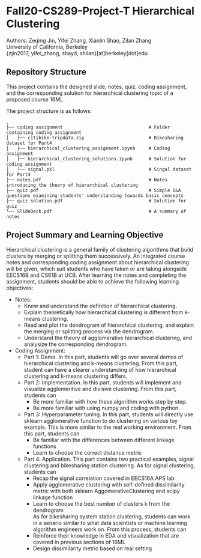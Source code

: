 # Fall20-CS289-Project-T   Hierarchical Clustering
Authors: Zeqing Jin, Yifei Zhang, Xianlin Shao, Zilan Zhang  
University of California, Berkeley   
{zjin2017, yifei_zhang, shayd, shilan}[at]berkeley[dot]edu   

## Repository Structure

This project contains the designed slide, notes, quiz, coding assignment, and the corresponding solution for hierarchical clustering topic of a proposed course 16ML.

The project structure is as follows:

    .
    ├── coding assignment                                # Folder containing coding assignment
    │   ├── citibike-tripdata.zip                        # Bikesharing dataset for Part4
    │   ├── hierarchical_clustering_assignment.ipynb     # Coding assignment
    │   ├── hierarchical_clustering_solutions.ipynb      # Solution for coding assignment
    │   └── signal.pkl                                   # Singal dataset for Part4
    ├── notes.pdf                                        # Notes introducing the theory of hierarchical clustering
    ├── quiz.pdf                                         # Simple Q&A questions examining students' understanding towards basic concepts
    ├── quiz solution.pdf                                # Solution for quiz
    └── SlideDeck.pdf                                    # A summary of notes

## Project Summary and Learning Objective
Hierarchical clustering is a general family of clustering algorithms that build clusters by merging or splitting them successively. An integrated course notes and corresponding coding assignment about hierarchical clustering will be given, which suit students who have taken or are taking alongside EECS16B and CS61B at UCB. After learning the notes and completing the assignment, students should be able to achieve the following learning objectives:
- Notes:
	-  Know and understand the definition of hierarchical clustering.
	-  Explain theoretically how hierarchical clustering is different from k-means clustering.
	- Read and plot the dendrogram of hierarchical clustering, and explain the merging or splitting process via the dendrogram.
	- Understand the theory of agglomerative hierarchical clustering, and analysize the corresponding dendrogram.
-  Coding Assignment:
	- Part 1: Demo. In this part, students will go over several demos of hierarchical clustering and k-means clustering. From this part, student can have a clearer understanding of how hierarchical clustering and k-means clustering differs. 
	- Part 2: Implementation. In this part, students will implement and visualize agglomeritive and divisive clustering. From this part, students can 
		- Be more familiar with how these algorithm works step by step.
		- Be more familiar with using numpy and coding with python.
	- Part 3: Hyperparameter tuning. In this part, students will directly use sklearn agglomerative function to do clustering on various toy exampls. This is more similar to the real working environment. From this part, students can
		- Be familiar with the differences between different linkage functions
		- Learn to choose the correct distance metric
	- Part 4: Application. This part contains two practical examples, signal clustering and bikesharing station clustering. As for signal clustering, students can
		- Recap the signal correlation covered in EECS16A APS lab
		- Apply agglomerative clustering with self-defined dissimilarity metric with both sklearn AggomerativeClustering and scipy linkage function
		- Learn to choose the best number of clusters k from the dendrogram   
	  As for bikesharing system station clustering, students can work in a senario similar to what data scientists or machine learning algorithm engineers work on. From this process, students can
		- Reinforce their knowledge in EDA and visualization that are covered in previous sections of 16ML
		- Design dissimilarity metric based on real setting
